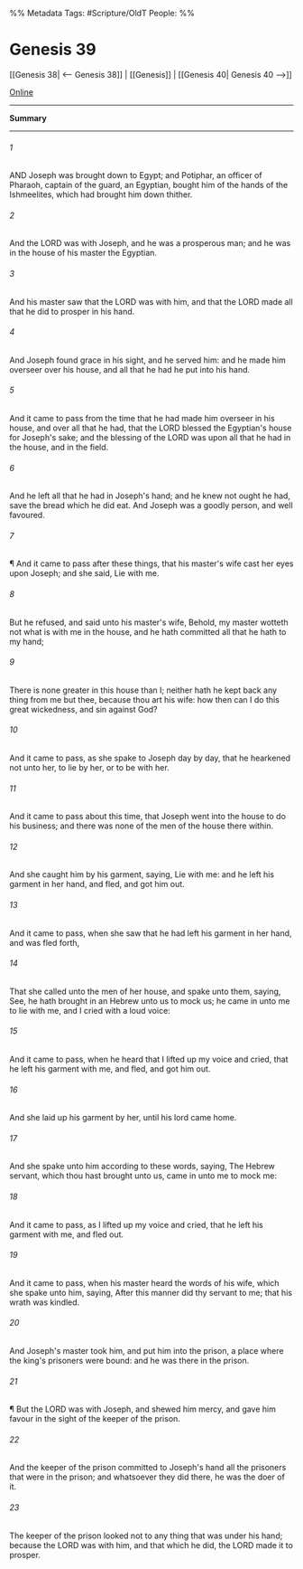 

%% Metadata
Tags: #Scripture/OldT
People: 
%%
# Genesis 39
[[Genesis 38| <-- Genesis 38]] | [[Genesis]] | [[Genesis 40| Genesis 40 -->]]

[Online](https://churchofjesuschrist.org/study/scriptures/ot/gen/39?lang=eng)

---
__Summary__



---

###### 1
AND Joseph was brought down to Egypt; and Potiphar, an officer of Pharaoh, captain of the guard, an Egyptian, bought him of the hands of the Ishmeelites, which had brought him down thither.
###### 2
And the LORD was with Joseph, and he was a prosperous man; and he was in the house of his master the Egyptian.
###### 3
And his master saw that the LORD was with him, and that the LORD made all that he did to prosper in his hand.
###### 4
And Joseph found grace in his sight, and he served him: and he made him overseer over his house, and all that he had he put into his hand.
###### 5
And it came to pass from the time that he had made him overseer in his house, and over all that he had, that the LORD blessed the Egyptian's house for Joseph's sake; and the blessing of the LORD was upon all that he had in the house, and in the field.
###### 6
And he left all that he had in Joseph's hand; and he knew not ought he had, save the bread which he did eat.  And Joseph was a goodly person, and well favoured.
###### 7
¶ And it came to pass after these things, that his master's wife cast her eyes upon Joseph; and she said, Lie with me.
###### 8
But he refused, and said unto his master's wife, Behold, my master wotteth not what is with me in the house, and he hath committed all that he hath to my hand;
###### 9
There is none greater in this house than I; neither hath he kept back any thing from me but thee, because thou art his wife: how then can I do this great wickedness, and sin against God?
###### 10
And it came to pass, as she spake to Joseph day by day, that he hearkened not unto her, to lie by her, or to be with her.
###### 11
And it came to pass about this time, that Joseph went into the house to do his business; and there was none of the men of the house there within.
###### 12
And she caught him by his garment, saying, Lie with me: and he left his garment in her hand, and fled, and got him out.
###### 13
And it came to pass, when she saw that he had left his garment in her hand, and was fled forth,
###### 14
That she called unto the men of her house, and spake unto them, saying, See, he hath brought in an Hebrew unto us to mock us; he came in unto me to lie with me, and I cried with a loud voice:
###### 15
And it came to pass, when he heard that I lifted up my voice and cried, that he left his garment with me, and fled, and got him out.
###### 16
And she laid up his garment by her, until his lord came home.
###### 17
And she spake unto him according to these words, saying, The Hebrew servant, which thou hast brought unto us, came in unto me to mock me:
###### 18
And it came to pass, as I lifted up my voice and cried, that he left his garment with me, and fled out.
###### 19
And it came to pass, when his master heard the words of his wife, which she spake unto him, saying, After this manner did thy servant to me; that his wrath was kindled.
###### 20
And Joseph's master took him, and put him into the prison, a place where the king's prisoners were bound: and he was there in the prison.
###### 21
¶ But the LORD was with Joseph, and shewed him mercy, and gave him favour in the sight of the keeper of the prison.
###### 22
And the keeper of the prison committed to Joseph's hand all the prisoners that were in the prison; and whatsoever they did there, he was the doer of it.
###### 23
The keeper of the prison looked not to any thing that was under his hand; because the LORD was with him, and that which he did, the LORD made it to prosper.



